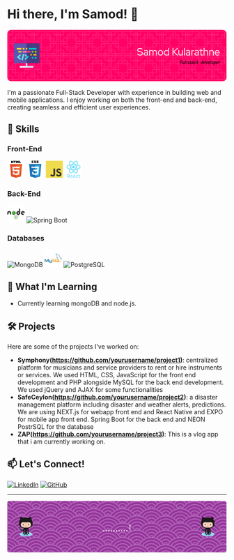# Hi there, I'm Samod! 👋

![Header Image](https://github.com/Samod-Kularathne/Samod-Kularathne/blob/main/github-header-image%20(1).png)

I'm a passionate Full-Stack Developer with experience in building web and mobile applications. I enjoy working on both the front-end and back-end, creating seamless and efficient user experiences.

## 🚀 Skills

### Front-End

<p align="left">
  <img src="https://raw.githubusercontent.com/devicons/devicon/master/icons/html5/html5-original-wordmark.svg" alt="HTML5" width="40" height="40"/>
  <img src="https://raw.githubusercontent.com/devicons/devicon/master/icons/css3/css3-original-wordmark.svg" alt="CSS3" width="40" height="40"/>
  <img src="https://raw.githubusercontent.com/devicons/devicon/master/icons/javascript/javascript-original.svg" alt="JavaScript" width="40" height="40"/>
  <img src="https://raw.githubusercontent.com/devicons/devicon/master/icons/react/react-original-wordmark.svg" alt="React" width="40" height="40"/>
</p>

### Back-End

<p align="left">
  <img src="https://raw.githubusercontent.com/devicons/devicon/master/icons/nodejs/nodejs-original-wordmark.svg" alt="Node.js" width="40" height="40"/>
  <img src="https://media.giphy.com/media/kdFc8fubgS31b8DsVu/giphy.gif" alt="Spring Boot" width="40" height="40"/>
</p>

### Databases

<p align="left">
  <img src="https://media.giphy.com/media/hu6p6b7Z05t0C/giphy.gif" alt="MongoDB" width="40" height="40"/>
  <img src="https://raw.githubusercontent.com/devicons/devicon/master/icons/mysql/mysql-original-wordmark.svg" alt="MySQL" width="40" height="40"/>
  <img src="https://media.giphy.com/media/RJzm826vu7WbJvBtxX/giphy.gif" alt="PostgreSQL" width="40" height="40"/>
</p>

## 🌱 What I'm Learning
- Currently learning mongoDB and node.js.

## 🛠️ Projects

Here are some of the projects I've worked on:

- **Symphony(https://github.com/yourusername/project1)**: centralized platform for musicians and service providers to rent or hire instruments or services. We used HTML, CSS, JavaScript for the front end development and PHP alongside MySQL for the back end development. We used jQuery and AJAX for some functionalities
- **SafeCeylon(https://github.com/yourusername/project2)**: a disaster management platform including disaster and weather alerts, predictions. We are using NEXT.js for webapp front end and React Native and EXPO for mobile app front end. Spring Boot for the back end and NEON PostrSQL for the database
- **ZAP(https://github.com/yourusername/project3)**: This is a vlog app that i am currently working on. 

## 📫 Let's Connect!

[![LinkedIn](https://img.shields.io/badge/LinkedIn-Profile-blue?style=for-the-badge&logo=linkedin)](https://www.linkedin.com/in/samod-kularathne-26373b322/)
[![GitHub](https://img.shields.io/badge/GitHub-Profile-lightgrey?style=for-the-badge&logo=github)](https://github.com/Samod-Kularathne)

---

![Footer Image](https://github.com/Samod-Kularathne/Samod-Kularathne/blob/main/github-header-image%20(3).png)

